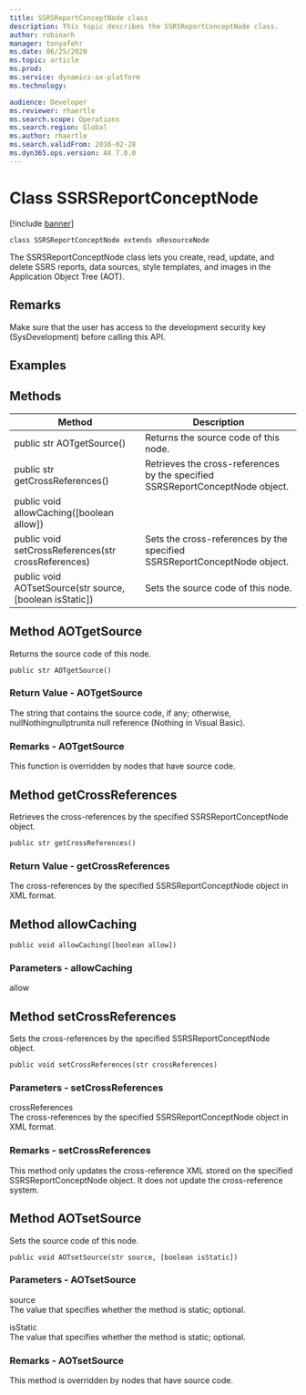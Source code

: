 ```yaml
---
title: SSRSReportConceptNode class
description: This topic describes the SSRSReportConceptNode class.
author: robinarh
manager: tonyafehr
ms.date: 06/25/2020
ms.topic: article
ms.prod: 
ms.service: dynamics-ax-platform
ms.technology: 

audience: Developer
ms.reviewer: rhaertle
ms.search.scope: Operations
ms.search.region: Global
ms.author: rhaertle
ms.search.validFrom: 2016-02-28
ms.dyn365.ops.version: AX 7.0.0
---
```


# Class SSRSReportConceptNode

[!include [banner](../includes/banner.md)]

```xpp
class SSRSReportConceptNode extends xResourceNode
```

The SSRSReportConceptNode class lets you create, read, update, and delete SSRS reports, data sources, style templates, and images in the  Application Object Tree (AOT).

## Remarks

Make sure that the user has access to the development security key (SysDevelopment) before calling this API.

## Examples

## Methods

| Method                                                     | Description                                                                   |
|------------------------------------------------------------|-------------------------------------------------------------------------------|
| public str AOTgetSource()                                  | Returns the source code of this node.                                         |
| public str getCrossReferences()                            | Retrieves the cross-references by the specified SSRSReportConceptNode object. |
| public void allowCaching(\[boolean allow\])                |                                                                               |
| public void setCrossReferences(str crossReferences)        | Sets the cross-references by the specified SSRSReportConceptNode object.      |
| public void AOTsetSource(str source, \[boolean isStatic\]) | Sets the source code of this node.                                            |

## Method AOTgetSource

Returns the source code of this node.

```xpp
public str AOTgetSource()
```

### Return Value - AOTgetSource

The string that contains the source code, if any; otherwise, nullNothingnullptrunita null reference (Nothing in Visual Basic).

### Remarks - AOTgetSource

This function is overridden by nodes that have source code.

## Method getCrossReferences

Retrieves the cross-references by the specified SSRSReportConceptNode object.

```xpp
public str getCrossReferences()
```

### Return Value - getCrossReferences

The cross-references by the specified SSRSReportConceptNode object in XML format.

## Method allowCaching

```xpp
public void allowCaching([boolean allow])
```

### Parameters - allowCaching

allow  

## Method setCrossReferences

Sets the cross-references by the specified SSRSReportConceptNode object.

```xpp
public void setCrossReferences(str crossReferences)
```

### Parameters - setCrossReferences

crossReferences  
The cross-references by the specified SSRSReportConceptNode object in XML format.

### Remarks - setCrossReferences

This method only updates the cross-reference XML stored on the specified SSRSReportConceptNode object. It does not update the cross-reference system.

## Method AOTsetSource

Sets the source code of this node.

```xpp
public void AOTsetSource(str source, [boolean isStatic])
```

### Parameters - AOTsetSource

source  
The value that specifies whether the method is static; optional.

<!-- -->

isStatic  
The value that specifies whether the method is static; optional.

### Remarks - AOTsetSource

This method is overridden by nodes that have source code.

